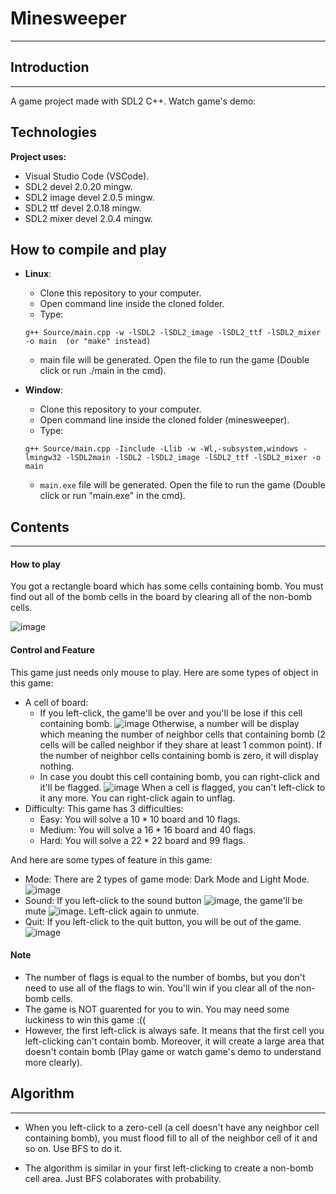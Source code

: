 # Minesweeper

---

## Introduction

---

A game project made with SDL2 C++.
Watch game's demo:

## Technologies

**Project uses:**

+ Visual Studio Code (VSCode).
+ SDL2 devel 2.0.20 mingw.
+ SDL2 image devel 2.0.5 mingw.
+ SDL2 ttf devel 2.0.18 mingw.
+ SDL2 mixer devel 2.0.4 mingw.

## How to compile and play

- **Linux**:

  - Clone this repository to your computer.
  - Open command line inside the cloned folder.
  - Type:

  ```
  g++ Source/main.cpp -w -lSDL2 -lSDL2_image -lSDL2_ttf -lSDL2_mixer -o main  (or "make" instead)
  ```

  - main file will be generated. Open the file to run the game (Double click or run ./main in the cmd).
- **Window**:

  - Clone this repository to your computer.
  - Open command line inside the cloned folder (minesweeper).
  - Type:

  ```
  g++ Source/main.cpp -Iinclude -Llib -w -Wl,-subsystem,windows -lmingw32 -lSDL2main -lSDL2 -lSDL2_image -lSDL2_ttf -lSDL2_mixer -o main
  ```

  - `main.exe` file will be generated. Open the file to run the game (Double click or run "main.exe" in the cmd).

## Contents
---

#### How to play

You got a rectangle board which has some cells containing bomb. You must find out all of the bomb cells in the board by clearing all of the non-bomb cells.

![image](https://user-images.githubusercontent.com/111177346/234326087-9b99359b-b88b-4818-ae17-2149b878edda.png)

#### Control and Feature

This game just needs only mouse to play. Here are some types of object in this game:

- A cell of board:
  * If you left-click, the game'll be over and you'll be lose if this cell containing bomb. ![image](https://user-images.githubusercontent.com/111177346/234323337-460f2486-17b3-44b4-bb20-497e3c360f61.png)
    Otherwise, a number will be display which meaning the number of neighbor cells that containing bomb (2 cells will be called neighbor if they share at least 1 common point).
    If the number of neighbor cells containing bomb is zero, it will display nothing.
  * In case you doubt this cell containing bomb, you can right-click and it'll be flagged. ![image](https://user-images.githubusercontent.com/111177346/234323293-3c14865c-7fc4-49f1-811c-ce3c6a062890.png)
    When a cell is flagged, you can't left-click to it any more. You can right-click again to unflag.
- Difficulty: This game has 3 difficulties:
  * Easy: You will solve a $10 * 10$ board and $10$ flags.
  * Medium: You will solve a $16*16$ board and $40$ flags.
  * Hard: You will solve a $22*22$ board and $99$ flags.

And here are some types of feature in this game:

- Mode: There are 2 types of game mode: Dark Mode and Light Mode. ![image](https://user-images.githubusercontent.com/111177346/234321049-53046f00-8e6c-4dff-9804-46ba85b400ec.png)
- Sound: If you left-click to the sound button ![image](https://user-images.githubusercontent.com/111177346/234317715-56121d6f-f58c-4d9b-b36f-c3201f99891d.png), the game'll be mute ![image](https://user-images.githubusercontent.com/111177346/234317647-9f87dfbf-7d66-4a8a-945c-ae762bc6f643.png). Left-click again to unmute.
- Quit: If you left-click to the quit button, you will be out of the game. ![image](https://user-images.githubusercontent.com/111177346/234315517-114754f3-11f2-42c6-ba9e-9979dd683e2c.png)

#### Note

- The number of flags is equal to the number of bombs, but you don't need to use all of the flags to win. You'll win if you clear all of the non-bomb cells.
- The game is NOT guarented for you to win. You may need some luckiness to win this game :((
- However, the first left-click is always safe. It means that the first cell you left-clicking can't contain bomb. Moreover, it will create a large area that doesn't contain bomb (Play game or watch game's demo to understand more clearly).

## Algorithm
---

- When you left-click to a zero-cell (a cell doesn't have any neighbor cell containing bomb), you must flood fill to all of the neighbor cell of it and so on. Use BFS to do it.

* The algorithm is similar in your first left-clicking to create a non-bomb cell area. Just BFS colaborates with probability.
